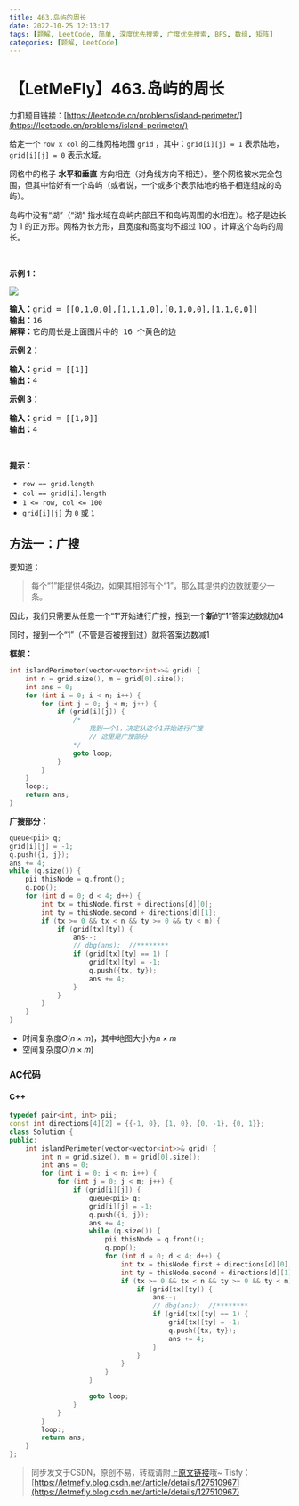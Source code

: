 ```yaml
---
title: 463.岛屿的周长
date: 2022-10-25 12:13:17
tags: [题解, LeetCode, 简单, 深度优先搜索, 广度优先搜索, BFS, 数组, 矩阵]
categories: [题解, LeetCode]
---
```


# 【LetMeFly】463.岛屿的周长

力扣题目链接：[https://leetcode.cn/problems/island-perimeter/](https://leetcode.cn/problems/island-perimeter/)

<p>给定一个 <code>row x col</code> 的二维网格地图 <code>grid</code> ，其中：<code>grid[i][j] = 1</code> 表示陆地， <code>grid[i][j] = 0</code> 表示水域。</p>

<p>网格中的格子 <strong>水平和垂直</strong> 方向相连（对角线方向不相连）。整个网格被水完全包围，但其中恰好有一个岛屿（或者说，一个或多个表示陆地的格子相连组成的岛屿）。</p>

<p>岛屿中没有“湖”（“湖” 指水域在岛屿内部且不和岛屿周围的水相连）。格子是边长为 1 的正方形。网格为长方形，且宽度和高度均不超过 100 。计算这个岛屿的周长。</p>

<p> </p>

<p><strong>示例 1：</strong></p>

<!-- <p><img src="https://assets.leetcode-cn.com/aliyun-lc-upload/uploads/2018/10/12/island.png" /></p> -->
<!-- <p><img src="https://p3-juejin.byteimg.com/tos-cn-i-k3u1fbpfcp/f66f804f1ab649d1a26cbc44e44aeee3~tplv-k3u1fbpfcp-zoom-1.image" alt="掘金图源"/></p> -->
<p><img src="https://cors.tisfy.eu.org/https://img-blog.csdnimg.cn/eb11a3cbad234923a14025b3e03f838d.png" /></p>


<pre>
<strong>输入：</strong>grid = [[0,1,0,0],[1,1,1,0],[0,1,0,0],[1,1,0,0]]
<strong>输出：</strong>16
<strong>解释：</strong>它的周长是上面图片中的 16 个黄色的边</pre>

<p><strong>示例 2：</strong></p>

<pre>
<strong>输入：</strong>grid = [[1]]
<strong>输出：</strong>4
</pre>

<p><strong>示例 3：</strong></p>

<pre>
<strong>输入：</strong>grid = [[1,0]]
<strong>输出：</strong>4
</pre>

<p> </p>

<p><strong>提示：</strong></p>

<ul>
    <li><code>row == grid.length</code></li>
    <li><code>col == grid[i].length</code></li>
    <li><code>1 <= row, col <= 100</code></li>
    <li><code>grid[i][j]</code> 为 <code>0</code> 或 <code>1</code></li>
</ul>


    
## 方法一：广搜

要知道：

> 每个“1”能提供$4$条边，如果其相邻有个“1”，那么其提供的边数就要少一条。

因此，我们只需要从任意一个“1”开始进行广搜，搜到一个**新**的“1”答案边数就加4

同时，搜到一个“1”（不管是否被搜到过）就将答案边数减1

**框架：**

```cpp
int islandPerimeter(vector<vector<int>>& grid) {
    int n = grid.size(), m = grid[0].size();
    int ans = 0;
    for (int i = 0; i < n; i++) {
        for (int j = 0; j < m; j++) {
            if (grid[i][j]) {
                /*
                    找到一个1，决定从这个1开始进行广搜
                    // 这里是广搜部分
                */
                goto loop;
            }
        }
    }
    loop:;
    return ans;
}
```

**广搜部分：**

```cpp
queue<pii> q;
grid[i][j] = -1;
q.push({i, j});
ans += 4;
while (q.size()) {
    pii thisNode = q.front();
    q.pop();
    for (int d = 0; d < 4; d++) {
        int tx = thisNode.first + directions[d][0];
        int ty = thisNode.second + directions[d][1];
        if (tx >= 0 && tx < n && ty >= 0 && ty < m) {
            if (grid[tx][ty]) {
                ans--;
                // dbg(ans);  //********
                if (grid[tx][ty] == 1) {
                    grid[tx][ty] = -1;
                    q.push({tx, ty});
                    ans += 4;
                }
            }
        }
    }
}
```

+ 时间复杂度$O(n\times m)$，其中地图大小为$n\times m$
+ 空间复杂度$O(n\times m)$

### AC代码

#### C++

```cpp
typedef pair<int, int> pii;
const int directions[4][2] = {{-1, 0}, {1, 0}, {0, -1}, {0, 1}};
class Solution {
public:
    int islandPerimeter(vector<vector<int>>& grid) {
        int n = grid.size(), m = grid[0].size();
        int ans = 0;
        for (int i = 0; i < n; i++) {
            for (int j = 0; j < m; j++) {
                if (grid[i][j]) {
                    queue<pii> q;
                    grid[i][j] = -1;
                    q.push({i, j});
                    ans += 4;
                    while (q.size()) {
                        pii thisNode = q.front();
                        q.pop();
                        for (int d = 0; d < 4; d++) {
                            int tx = thisNode.first + directions[d][0];
                            int ty = thisNode.second + directions[d][1];
                            if (tx >= 0 && tx < n && ty >= 0 && ty < m) {
                                if (grid[tx][ty]) {
                                    ans--;
                                    // dbg(ans);  //********
                                    if (grid[tx][ty] == 1) {
                                        grid[tx][ty] = -1;
                                        q.push({tx, ty});
                                        ans += 4;
                                    }
                                }
                            }
                        }
                    }

                    goto loop;
                }
            }
        }
        loop:;
        return ans;
    }
};
```

> 同步发文于CSDN，原创不易，转载请附上[原文链接](https://blog.letmefly.xyz/2022/10/25/LeetCode%200463.%E5%B2%9B%E5%B1%BF%E7%9A%84%E5%91%A8%E9%95%BF/)哦~
> Tisfy：[https://letmefly.blog.csdn.net/article/details/127510967](https://letmefly.blog.csdn.net/article/details/127510967)
